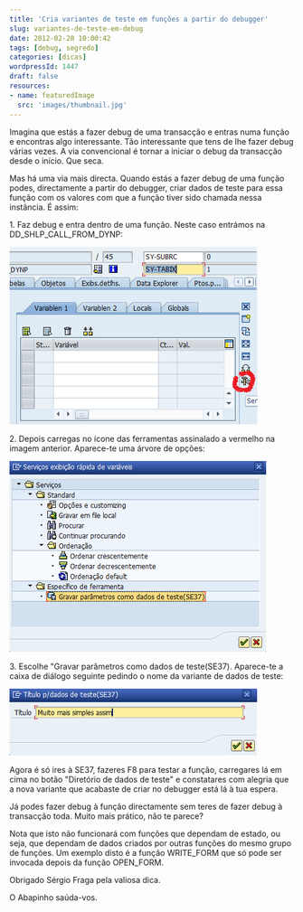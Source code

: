 ```yaml
---
title: 'Cria variantes de teste em funções a partir do debugger'
slug: variantes-de-teste-em-debug
date: 2012-02-20 10:00:42
tags: [debug, segredo]
categories: [dicas]
wordpressId: 1447
draft: false
resources:
- name: featuredImage
  src: 'images/thumbnail.jpg'
---
```

Imagina que estás a fazer debug de uma transacção e entras numa função e encontras algo interessante. Tão interessante que tens de lhe fazer debug várias vezes. A via convencional é tornar a iniciar o debug da transacção desde o início. Que seca.

Mas há uma via mais directa. Quando estás a fazer debug de uma função podes, directamente a partir do debugger, criar dados de teste para essa função com os valores com que a função tiver sido chamada nessa instância. É assim:

<!--more-->

1\. Faz debug e entra dentro de uma função. Neste caso entrámos na DD_SHLP_CALL_FROM_DYNP:

![image][1]

2\. Depois carregas no ícone das ferramentas assinalado a vermelho na imagem anterior. Aparece-te uma árvore de opções:

![image][2]

3\. Escolhe "Gravar parâmetros como dados de teste(SE37). Aparece-te a caixa de diálogo seguinte pedindo o nome da variante de dados de teste:

![image][3]

Agora é só ires à SE37, fazeres F8 para testar a função, carregares lá em cima no botão "Diretório de dados de teste" e constatares com alegria que a nova variante que acabaste de criar no debugger está lá à tua espera.

Já podes fazer debug à função directamente sem teres de fazer debug à transacção toda. Muito mais prático, não te parece?

Nota que isto não funcionará com funções que dependam de estado, ou seja, que dependam de dados criados por outras funções do mesmo grupo de funções. Um exemplo disto é a função WRITE_FORM que só pode ser invocada depois da função OPEN_FORM.

Obrigado Sérgio Fraga pela valiosa dica.

O Abapinho saúda-vos.

   [1]: images/debugger_grava_variante_fm.png (Grava variante de módulo de função 1)
   [2]: images/debugger_grava_variante_fm2.png (Grava variante de módulo de função 2)
   [3]: images/debugger_grava_variante_fm3.png (Grava variante de módulo de função 3)
